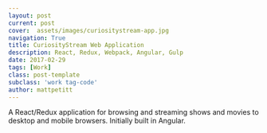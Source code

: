 ```yaml
---
layout: post
current: post
cover:  assets/images/curiositystream-app.jpg
navigation: True
title: CuriosityStream Web Application
description: React, Redux, Webpack, Angular, Gulp
date: 2017-02-29
tags: [Work]
class: post-template
subclass: 'work tag-code'
author: mattpetitt
---
```


A React/Redux application for browsing and streaming shows and movies to desktop and mobile browsers. Initially built in Angular.